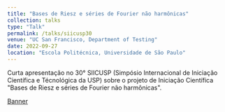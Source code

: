 ```yaml
---
title: "Bases de Riesz e séries de Fourier não harmônicas"
collection: talks
type: "Talk"
permalink: /talks/siicusp30
venue: "UC San Francisco, Department of Testing"
date: 2022-09-27
location: "Escola Politécnica, Universidade de São Paulo"
---
```


Curta apresentação no 30° SIICUSP (Simpósio Internacional de Iniciação Científica e Técnológica da USP) sobre o projeto de Iniciação Científica "Bases de Riesz e séries de Fourier não harmônicas".


[Banner](http://lnfteles.github.io/files/siicusp30_banner.pdf)
